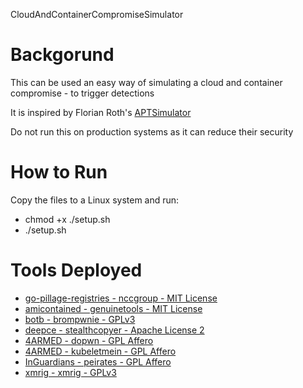 
CloudAndContainerCompromiseSimulator

# Backgorund
This can be used an easy way of simulating a cloud and container compromise - to trigger detections

It is inspired by Florian Roth's [APTSimulator](https://github.com/NextronSystems/APTSimulator)

Do not run this on production systems as it can reduce their security

# How to Run
Copy the files to a Linux system and run:
* chmod +x ./setup.sh
* ./setup.sh

# Tools Deployed
* [go-pillage-registries - nccgroup - MIT License](https://github.com/nccgroup/go-pillage-registries)
* [amicontained - genuinetools - MIT License](https://github.com/genuinetools/amicontained)
* [botb - brompwnie - GPLv3](https://github.com/brompwnie/botb)
* [deepce - stealthcopyer - Apache License 2](https://github.com/stealthcopter/deepce)
* [4ARMED - dopwn - GPL Affero](https://github.com/4ARMED/dopwn)
* [4ARMED - kubeletmein - GPL Affero](https://github.com/4ARMED/kubeletmein)
* [InGuardians - peirates - GPL Affero](https://github.com/inguardians/peirates)
* [xmrig - xmrig - GPLv3](https://github.com/xmrig/xmrig)

